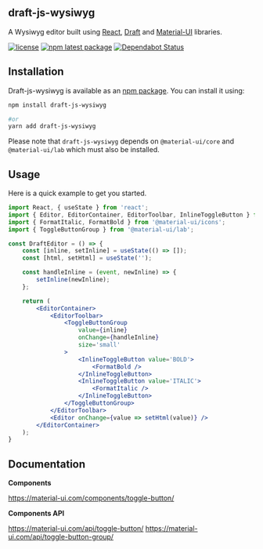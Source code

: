 ## draft-js-wysiwyg ##

A Wysiwyg editor built using [React](https://reactjs.org/), [Draft](https://draftjs.org/) and [Material-UI](https://material-ui.com/) libraries.

[![license](https://img.shields.io/badge/license-MIT-blue.svg)](https://github.com/KiziKr/draft-js-wysiwyg/blob/master/LICENSE)
[![npm latest package](https://img.shields.io/npm/v/draft-js-wysiwyg/latest.svg)](https://www.npmjs.com/package/draft-js-wysiwyg)
[![Dependabot Status](https://api.dependabot.com/badges/status?host=github&repo=KiziKr/draft-js-wysiwyg)](https://dependabot.com)

## Installation

Draft-js-wysiwyg is available as an [npm package](https://www.npmjs.com/package/draft-js-wysiwyg). You can install it using:

```sh
npm install draft-js-wysiwyg

#or
yarn add draft-js-wysiwyg
```

Please note that `draft-js-wysiwyg` depends on `@material-ui/core` and `@material-ui/lab` which must also be installed.

## Usage

Here is a quick example to get you started.

```jsx
import React, { useState } from 'react';
import { Editor, EditorContainer, EditorToolbar, InlineToggleButton } from 'draft-js-wysiwyg';
import { FormatItalic, FormatBold } from '@material-ui/icons';
import { ToggleButtonGroup } from '@material-ui/lab';

const DraftEditor = () => {
    const [inline, setInline] = useState(() => []);
    const [html, setHtml] = useState('');

    const handleInline = (event, newInline) => {
        setInline(newInline);
    };

    return (
        <EditorContainer>
            <EditorToolbar>
                <ToggleButtonGroup
                    value={inline}
                    onChange={handleInline}
                    size='small'
                >
                    <InlineToggleButton value='BOLD'>
                        <FormatBold />
                    </InlineToggleButton>
                    <InlineToggleButton value='ITALIC'>
                        <FormatItalic />
                    </InlineToggleButton>
                </ToggleButtonGroup>
            </EditorToolbar>
            <Editor onChange={value => setHtml(value)} />
        </EditorContainer>
    );
}
```

## Documentation

**Components**

https://material-ui.com/components/toggle-button/

**Components API**

https://material-ui.com/api/toggle-button/
https://material-ui.com/api/toggle-button-group/
